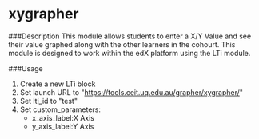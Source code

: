 xygrapher
=========

###Description
This module allows students to enter a X/Y Value and see their value graphed along with the other learners in the cohourt.
This module is designed to work within the edX platform using the LTi module.

###Usage
1. Create a new LTi block
2. Set launch URL to "https://tools.ceit.uq.edu.au/grapher/xygrapher/"
3. Set lti_id to "test"
4. Set custom_parameters:
	- x_axis_label:X Axis
	- y_axis_label:Y Axis

